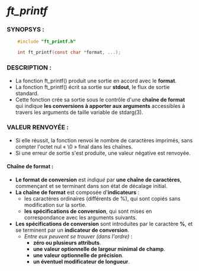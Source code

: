 # *ft_printf*

### SYNOPSYS :
``` c
	#include "ft_printf.h"

	int ft_printf(const char *format, ...);
```

### DESCRIPTION :

* La fonction ft_printf() produit une sortie en accord avec le **format**.
* La fonction ft_printf() écrit sa sortie sur **stdout**, le flux de sortie standard.
* Cette fonction crée sa sortie sous le contrôle d'une **chaîne de format** qui indique
**les conversions à apporter aux arguments** accessibles à travers les arguments
de taille variable de stdarg(3).

### VALEUR RENVOYÉE :

* Si elle réussit, la fonction renvoi le nombre de caractères imprimés,
sans compter l'octet nul « \0 » final dans les chaînes.
* Si une erreur de sortie s'est produite, une valeur négative est renvoyée.

#### Chaîne de format :

* **Le format de conversion** est *indiqué* par **une chaîne de caractères**, commençant et
se terminant dans son état de décalage initial.
* **La chaîne de format** est composée d'**indicateurs** :
	* les caractères ordinaires (différents de %), qui sont copiés sans modification sur la sortie.
	* **les spécifications de conversion**, qui sont mises en correspondance avec les arguments suivants.
* **Les spécifications de conversion** sont introduites par le caractère **%**, et se terminent par un **indicateur
de conversion**.
	* *Entre eux peuvent se trouver (dans l'ordre)* :
		* **zéro ou plusieurs attributs**.
		* **une valeur optionnelle de largeur minimal de champ**.
		* **une valeur optionnelle de précision**.
		* **un éventuel modificateur de longueur**.

